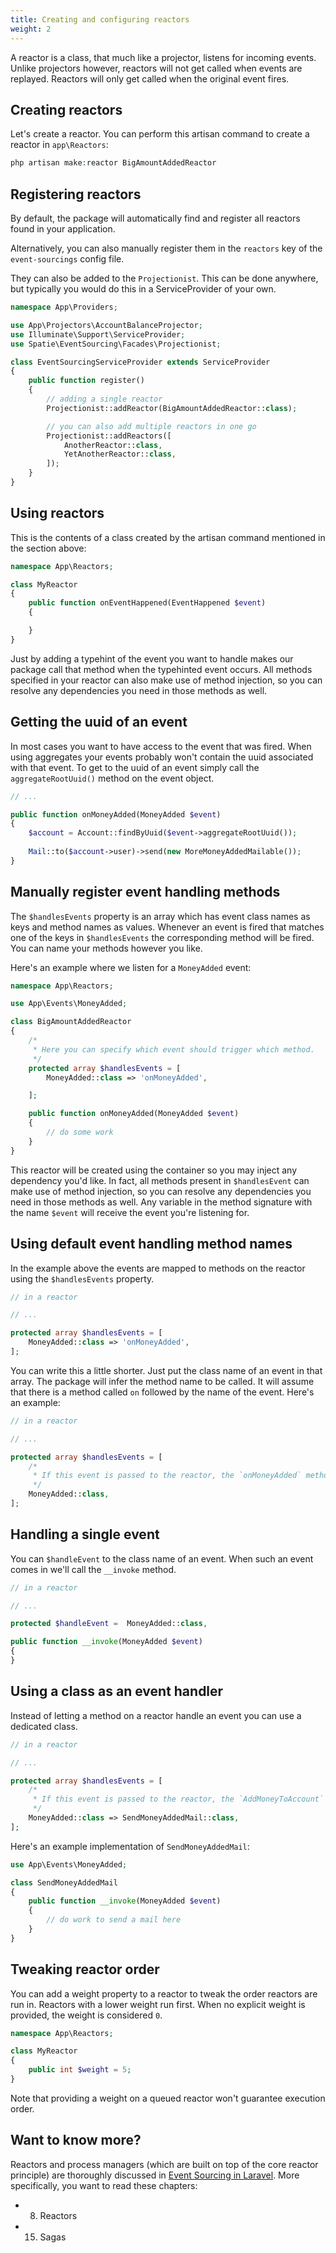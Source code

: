 ```yaml
---
title: Creating and configuring reactors
weight: 2
---
```


A reactor is a class, that much like a projector, listens for incoming events. Unlike projectors however, reactors will not get called when events are replayed. Reactors will only get called when the original event fires.

## Creating reactors

Let's create a reactor. You can perform this artisan command to create a reactor in `app\Reactors`:

```php
php artisan make:reactor BigAmountAddedReactor
```

## Registering reactors

By default, the package will automatically find and register all reactors found in your application.

Alternatively, you can also manually register them in the `reactors` key of the `event-sourcings` config file.

They can also be added to the `Projectionist`. This can be done anywhere, but typically you would do this in a ServiceProvider of your own.

```php
namespace App\Providers;

use App\Projectors\AccountBalanceProjector;
use Illuminate\Support\ServiceProvider;
use Spatie\EventSourcing\Facades\Projectionist;

class EventSourcingServiceProvider extends ServiceProvider
{
    public function register()
    {
        // adding a single reactor
        Projectionist::addReactor(BigAmountAddedReactor::class);

        // you can also add multiple reactors in one go
        Projectionist::addReactors([
            AnotherReactor::class,
            YetAnotherReactor::class,
        ]);
    }
}
```

## Using reactors

This is the contents of a class created by the artisan command mentioned in the section above:

```php
namespace App\Reactors;

class MyReactor
{
    public function onEventHappened(EventHappened $event)
    {

    }
}
```

Just by adding a typehint of the event you want to handle makes our package call that method when the typehinted event occurs. All methods specified in your reactor can also make use of method injection, so you can resolve any dependencies you need in those methods as well.

## Getting the uuid of an event

In most cases you want to have access to the event that was fired. When using aggregates your events probably won't contain the uuid associated with that event. To get to the uuid of an event simply call the `aggregateRootUuid()` method on the event object. 

```php
// ...

public function onMoneyAdded(MoneyAdded $event)
{
    $account = Account::findByUuid($event->aggregateRootUuid());
    
    Mail::to($account->user)->send(new MoreMoneyAddedMailable());
}
```

## Manually register event handling methods

The `$handlesEvents` property is an array which has event class names as keys and method names as values. Whenever an event is fired that matches one of the keys in `$handlesEvents` the corresponding method will be fired. You can name your methods however you like.

Here's an example where we listen for a `MoneyAdded` event:

```php
namespace App\Reactors;

use App\Events\MoneyAdded;

class BigAmountAddedReactor
{
    /*
     * Here you can specify which event should trigger which method.
     */
    protected array $handlesEvents = [
        MoneyAdded::class => 'onMoneyAdded',

    ];

    public function onMoneyAdded(MoneyAdded $event)
    {
        // do some work
    }
}
```

This reactor will be created using the container so you may inject any dependency you'd like. In fact, all methods present in `$handlesEvent` can make use of method injection, so you can resolve any dependencies you need in those methods as well. Any variable in the method signature with the name `$event` will receive the event you're listening for.

## Using default event handling method names

In the example above the events are mapped to methods on the reactor using the `$handlesEvents` property.

```php
// in a reactor

// ...

protected array $handlesEvents = [
    MoneyAdded::class => 'onMoneyAdded',
];
```

You can write this a little shorter. Just put the class name of an event in that array. The package will infer the method name to be called. It will assume that there is a method called `on` followed by the name of the event. Here's an example:

```php
// in a reactor

// ...

protected array $handlesEvents = [
    /*
     * If this event is passed to the reactor, the `onMoneyAdded` method will be called.
     */ 
    MoneyAdded::class,
];
```

## Handling a single event

You can `$handleEvent` to the class name of an event. When such an event comes in we'll call the `__invoke` method. 

```php
// in a reactor

// ...

protected $handleEvent =  MoneyAdded::class,

public function __invoke(MoneyAdded $event)
{
}
```

## Using a class as an event handler

Instead of letting a method on a reactor handle an event you can use a dedicated class.

```php
// in a reactor

// ...

protected array $handlesEvents = [
    /*
     * If this event is passed to the reactor, the `AddMoneyToAccount` class will be called.
     */ 
    MoneyAdded::class => SendMoneyAddedMail::class,
];
```

Here's an example implementation of `SendMoneyAddedMail`:

```php
use App\Events\MoneyAdded;

class SendMoneyAddedMail
{
    public function __invoke(MoneyAdded $event)
    {
        // do work to send a mail here
    }
}
```

## Tweaking reactor order

You can add a weight property to a reactor to tweak the order reactors are run in. Reactors with a lower weight run first. When no explicit weight is provided, the weight is considered `0`.

```php
namespace App\Reactors;

class MyReactor
{
    public int $weight = 5;
}
```

Note that providing a weight on a queued reactor won't guarantee execution order.

## Want to know more?

Reactors and process managers (which are built on top of the core reactor principle) are thoroughly discussed in [Event Sourcing in Laravel](https://event-sourcing-laravel.com/). More specifically, you want to read these chapters:

- 08. Reactors
- 15. Sagas
